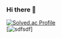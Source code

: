 ### Hi there 👋

[![Solved.ac Profile](http://mazassumnida.wtf/api/generate_badge?boj=gusrl4025)](https://solved.ac/gusrl4025)<br/>
[![sdfsdf](http://localhost:3000/api/sapzil?userId=204)]
<!--
**gusrl4025/gusrl4025** is a ✨ _special_ ✨ repository because its `README.md` (this file) appears on your GitHub profile.

Here are some ideas to get you started:

- 🔭 I’m currently working on ...
- 🌱 I’m currently learning ...
- 👯 I’m looking to collaborate on ...
- 🤔 I’m looking for help with ...
- 💬 Ask me about ...
- 📫 How to reach me: ...
- 😄 Pronouns: ...
- ⚡ Fun fact: ...
-->
